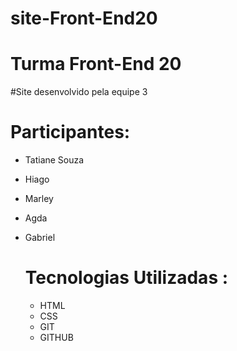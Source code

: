 # site-Front-End20
# Turma Front-End 20
#Site desenvolvido pela equipe 3
# Participantes:
- Tatiane Souza
- Hiago
- Marley
- Agda
- Gabriel
  # Tecnologias Utilizadas :

  - HTML
  - CSS
  - GIT
  - GITHUB
